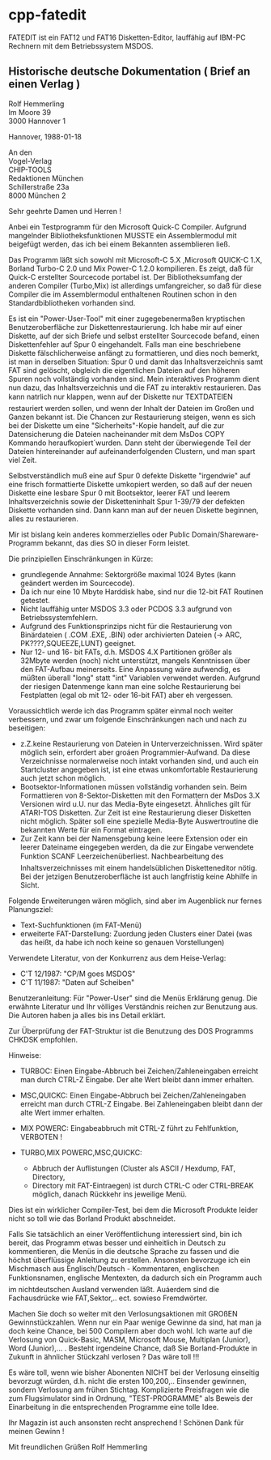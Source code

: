 # cpp-fatedit
FATEDIT ist ein FAT12 und FAT16 Disketten-Editor, lauffähig auf IBM-PC Rechnern mit dem Betriebssystem MSDOS. 
## Historische deutsche Dokumentation ( Brief an einen Verlag )

Rolf Hemmerling  
Im Moore 39  
3000 Hannover 1  

Hannover, 1988-01-18  

An den  
Vogel-Verlag  
CHIP-TOOLS  
Redaktionen München  
Schillerstraße 23a  
8000 München 2  


Sehr geehrte Damen und Herren !  

Anbei ein Testprogramm für den Microsoft Quick-C Compiler. Aufgrund mangelnder Bibliotheksfunktionen MUSSTE ein Assemblermodul mit beigefügt werden, das ich bei einem Bekannten assemblieren ließ.

Das Programm läßt sich sowohl mit Microsoft-C 5.X ,Microsoft QUICK-C 1.X, Borland Turbo-C 2.0 und Mix Power-C 1.2.0 kompilieren. Es zeigt, daß für Quick-C erstellter Sourcecode portabel ist. Der Bibliotheksumfang der anderen Compiler (Turbo,Mix) ist allerdings umfangreicher, so daß für diese Compiler die im Assemblermodul enthaltenen Routinen schon in
den Standardbibliotheken vorhanden sind.

Es ist ein "Power-User-Tool" mit einer zugegebenermaßen kryptischen Benutzeroberfläche zur Diskettenrestaurierung. Ich habe mir auf einer Diskette, auf der sich Briefe und selbst erstellter Sourcecode befand, einen Diskettenfehler auf Spur 0 eingehandelt. Falls man eine beschriebene Diskette fälschlicherweise anfängt zu formattieren, und dies noch bemerkt, ist man in derselben Situation: Spur 0 und damit
das Inhaltsverzeichnis samt FAT sind gelöscht, obgleich die
eigentlichen Dateien auf den höheren Spuren noch vollständig vorhanden sind. Mein interaktives Programm dient nun dazu, das Inhaltsverzeichnis und die FAT zu interaktiv restaurieren. Das kann natrlich nur klappen, wenn auf der Diskette nur TEXTDATEIEN restauriert werden sollen, und wenn der Inhalt der Dateien im Großen und Ganzen bekannt ist. Die Chancen zur Restaurierung steigen, wenn es sich bei der Diskette um
eine "Sicherheits"-Kopie handelt, auf die zur Datensicherung die Dateien nacheinander mit dem MsDos COPY Kommando heraufkopiert´wurden. Dann steht der überwiegende Teil der Dateien hintereinander auf aufeinanderfolgenden Clustern, und man spart viel Zeit.

Selbstverständlich muß eine auf Spur 0 defekte Diskette "irgendwie" auf eine frisch formattierte Diskette umkopiert werden, so daß auf der neuen Diskette eine lesbare Spur 0 mit Bootsektor, leerer FAT und leerem Inhaltsverzeichnis sowie der Disketteninhalt Spur 1-39/79 der defekten Diskette vorhanden sind. Dann kann man auf der neuen Diskette beginnen, alles zu restaurieren.

Mir ist bislang kein anderes kommerzielles oder Public Domain/Shareware-Programm bekannt, das dies SO in dieser Form leistet.

Die prinzipiellen Einschränkungen in Kürze:
- grundlegende Annahme: Sektorgröße maximal 1024 Bytes (kann geändert werden im Sourcecode).
- Da ich nur eine 10 Mbyte Harddisk habe, sind nur die 12-bit FAT Routinen getestet.
- Nicht lauffähig unter MSDOS 3.3 oder PCDOS 3.3 aufgrund von
  Betriebssystemfehlern.
- Aufgrund des Funktionsprinzips nicht für die Restaurierung von Binärdateien ( .COM .EXE, .BIN) oder archivierten Dateien (-> ARC, PK????,SQUEEZE,LUNT) geeignet.
- Nur 12- und 16- bit FATs, d.h. MSDOS 4.X Partitionen größer als 32Mbyte werden (noch) nicht unterstützt, mangels Kenntnissen über den FAT-Aufbau meinerseits. Eine Anpassung wäre aufwendig, es müßten überall "long" statt "int" Variablen verwendet werden. Aufgrund der riesigen Datenmenge kann man eine solche Restaurierung bei Festplatten (egal ob mit 12- oder 16-bit FAT) aber eh vergessen.

Voraussichtlich werde ich das Programm später einmal noch weiter verbessern, und zwar um folgende Einschränkungen nach und nach zu beseitigen:
- z.Z.keine Restaurierung von Dateien in Unterverzeichnissen. Wird später möglich sein, erfordert aber groáen Programmier-Aufwand. Da diese Verzeichnisse normalerweise noch intakt vorhanden sind, und auch ein Startcluster angegeben ist, ist eine etwas unkomfortable Restaurierung auch jetzt schon möglich.
- Bootsektor-Informationen müssen vollständig vorhanden sein.
  Beim Formattieren von 8-Sektor-Disketten mit den Formattern der MsDos 3.X Versionen wird u.U. nur das Media-Byte eingesetzt. Ähnliches gilt für ATARI-TOS Disketten. Zur Zeit ist eine Restaurierung dieser Disketten nicht möglich. Später soll eine spezielle Media-Byte Auswertroutine die bekannten Werte für ein Format eintragen.
- Zur Zeit kann bei der Namensgebung keine leere Extension oder ein leerer Dateiname eingegeben werden, da die zur Eingabe verwendete Funktion SCANF Leerzeichenüberliest. Nachbearbeitung des Inhaltsverzeichnisses mit einem handelsüblichen Disketteneditor nötig. Bei der jetzigen Benutzeroberfläche ist auch langfristig keine Abhilfe in Sicht.

Folgende Erweiterungen wären möglich, sind aber im Augenblick
nur fernes Planungsziel:
- Text-Suchfunktionen (im FAT-Menü)
- erweiterte FAT-Darstellung: Zuordung jeden Clusters einer Datei (was das heißt, da habe ich noch keine so genauen Vorstellungen)

Verwendete Literatur, von der Konkurrenz aus dem Heise-Verlag:
- C'T 12/1987: "CP/M goes MSDOS"
- C'T 11/1987: "Daten auf Scheiben"

Benutzeranleitung: Für "Power-User" sind die Menüs Erklärung genug. Die erwähnte Literatur und Ihr völliges Verständnis reichen zur Benutzung aus. Die Autoren haben ja alles bis ins Detail erklärt.

Zur Überprüfung der FAT-Struktur ist die Benutzung des DOS Programms CHKDSK empfohlen.

Hinweise:
- TURBOC: Einen Eingabe-Abbruch bei Zeichen/Zahleneingaben erreicht man durch CTRL-Z Eingabe. Der alte Wert bleibt dann immer erhalten.

- MSC,QUICKC: Einen Eingabe-Abbruch bei Zeichen/Zahleneingaben erreicht man durch CTRL-Z Eingabe. Bei Zahleneingaben bleibt dann der alte Wert immer erhalten. 

- MIX POWERC: Eingabeabbruch mit CTRL-Z führt zu Fehlfunktion, VERBOTEN !

- TURBO,MIX POWERC,MSC,QUICKC:
  - Abbruch der Auflistungen (Cluster als ASCII / Hexdump, FAT, Directory,
  - Directory mit FAT-Eintraegen) ist durch CTRL-C oder CTRL-BREAK möglich, danach Rückkehr ins jeweilige Menü.

Dies ist ein wirklicher Compiler-Test, bei dem die Microsoft
Produkte leider nicht so toll wie das Borland Produkt abschneidet.

Falls Sie tatsächlich an einer Veröffentlichung interessiert sind, bin ich bereit, das Programm etwas besser und einheitlich in Deutsch zu kommentieren, die Menüs in die deutsche Sprache zu fassen und die höchst überflüssige Anleitung zu erstellen. Ansonsten bevorzuge ich ein Mischmasch aus Englisch/Deutsch - Kommentaren, englischen Funktionsnamen, englische Mentexten, da dadurch sich ein Programm auch im nichtdeutschen Ausland verwenden läßt. Auáerdem sind
die Fachausdrücke wie FAT,Sektor,.. ect. sowieso Fremdwörter.

Machen Sie doch so weiter mit den Verlosungsaktionen mit GROßEN Gewinnstückzahlen. Wenn nur ein Paar wenige Gewinne da sind, hat man ja doch keine Chance, bei 500 Compilern aber doch wohl. Ich warte auf die Verlosung von Quick-Basic, MASM, Microsoft Mouse, Multiplan (Junior), Word (Junior),... . Besteht irgendeine Chance, daß Sie Borland-Produkte
in Zukunft in ähnlicher Stückzahl verlosen ? Das wäre toll !!!

Es wäre toll, wenn wie bisher Abonenten NICHT bei der Verlosung einseitig bevorzugt würden, d.h. nicht die ersten 100,200,.. Einsender gewinnen, sondern Verlosung am frühen Stichtag. Komplizierte Preisfragen wie die zum Flugsimulator sind in Ordnung, "TEST-PROGRAMME" als Beweis der Einarbeitung in die entsprechenden Programme eine tolle Idee.

Ihr Magazin ist auch ansonsten recht ansprechend !
Schönen Dank für meinen Gewinn !

Mit freundlichen Grüßen
Rolf Hemmerling
